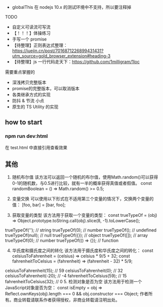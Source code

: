 - globalThis 在 nodejs 10.x 的测试环境中不支持，所以要注释掉


TODO
- 自定义可读流可写流
- 【！！！】体操练习
- 手写一个 promise
- 【待整理】正则表达式整理：https://juejin.cn/post/7016871226899431431?utm_source=gold_browser_extension#heading-3
- 【待整理】js 一行代码走天下：https://github.com/1milligram/1loc

需要重点掌握的
- 深浅拷贝完整版本
- promise的完整版本，可以取消版本
- 各类继承方式的实现
- 防抖 & 节流 小点
- 原生的 TS Utility 的实现

## how to start


### npm run dev:html

在 test.html 中直接引用查看效果


## 其他

1. 随机布尔值
   该方法可以返回一个随机的布尔值，使用Math.random()可以获得0-1的随机数，与0.5进行比较，就有一半的概率获得真值或者假值。
   const randomBoolean = () => Math.random() >= 0.5;

2. 变量交换
   可以使用以下形式在不适用第三个变量的情况下，交换两个变量的值：
   [foo, bar] = [bar, foo];
3. 获取变量的类型
   该方法用于获取一个变量的类型：
   const trueTypeOf = (obj) => Object.prototype.toString.call(obj).slice(8, -1).toLowerCase();

trueTypeOf('');     // string
trueTypeOf(0);      // number
trueTypeOf();       // undefined
trueTypeOf(null);   // null
trueTypeOf({});     // object
trueTypeOf([]);     // array
trueTypeOf(0);      // number
trueTypeOf(() => {});  // function

4. 华氏度和摄氏度之间的转化
   该方法用于摄氏度和华氏度之间的转化：
   const celsiusToFahrenheit = (celsius) => celsius * 9/5 + 32;
   const fahrenheitToCelsius = (fahrenheit) => (fahrenheit - 32) * 5/9;

celsiusToFahrenheit(15);    // 59
celsiusToFahrenheit(0);     // 32
celsiusToFahrenheit(-20);   // -4
fahrenheitToCelsius(59);    // 15
fahrenheitToCelsius(32);    // 0
5. 检测对象是否为空
   该方法用于检测一个JavaScript对象是否为空：
   const isEmpty = obj => Reflect.ownKeys(obj).length === 0 && obj.constructor === Object;
作者所有。商业转载请联系作者获得授权，非商业转载请注明出处。
